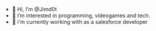 - 👋 Hi, I’m @Jimd0t
- 👀 I’m interested in programming, videogames and tech.
- 🌱 i'm currently working with as a salesforce developer
<!--- 💞️ I’m looking to collaborate on ...
- 📫 How to reach me ...


Jimd0t/Jimd0t is a ✨ special ✨ repository because its `README.md` (this file) appears on your GitHub profile.
You can click the Preview link to take a look at your changes.
--->
